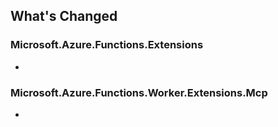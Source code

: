 ## What's Changed

<!-- Please add your release notes in the following format:
- My change description (#PR/#issue)
-->

### Microsoft.Azure.Functions.Extensions <version>

- <entry>

### Microsoft.Azure.Functions.Worker.Extensions.Mcp <version>

- <entry>
